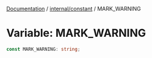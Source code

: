 [Documentation](../../../index.md) / [internal/constant](../index.md) / MARK\_WARNING

# Variable: MARK\_WARNING

```ts
const MARK_WARNING: string;
```

